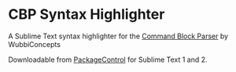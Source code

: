 # CBP Syntax Highlighter
A Sublime Text syntax highlighter for the [Command Block Parser](http://zipkrowd.com/tools.htm#cbp) by WubbiConcepts

Downloadable from [PackageControl](https://packagecontrol.io/packages/CBP%20Syntax%20Highlighter) for Sublime Text 1 and 2. 
